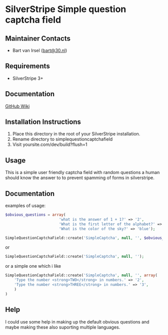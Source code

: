 SilverStripe Simple question captcha field
========================================

Maintainer Contacts
-------------------
*  Bart van Irsel (<bart@30.nl>)

Requirements
------------
* SilverStripe 3+

Documentation
-------------
[GitHub Wiki](http://wiki.github.com/hubertusanton/silverstripe-simplequestioncaptchafield)

Installation Instructions
-------------------------

1. Place this directory in the root of your SilverStripe installation.
2. Rename directory to simplequestioncaptchafield
3. Visit yoursite.com/dev/build?flush=1

Usage 
--------------

This is a simple user friendly captcha field with random questions a human should know the answer to to prevent spamming of forms in silverstripe.

Documentation
-------------
examples of usage:


```php
$obvious_questions = array(
                        'what is the answer of 1 + 1?' => '2',
                        'What is the first letter of the alphabet?' => 'a',
                        'What is the color of the sky?' => 'blue');
```

```php
SimpleQuestionCaptchaField::create('SimpleCaptcha', null, '', $obvious_questions);
```

or

```php
SimpleQuestionCaptchaField::create('SimpleCaptcha', null, '');
```

or a simple one which i like

```php
SimpleQuestionCaptchaField::create('SimpleCaptcha', null, '', array(
	'Type the number <strong>TWO</strong> in numbers.' => '2',
	'Type the number <strong>THREE</strong> in numbers.' => '3',
	)
)
```


Help 
--------------
I could use some help in making up the default obvious questions and maybe making these also suporting multiple languages.

